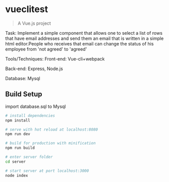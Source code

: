 # vueclitest

> A Vue.js project

Task: Implement a simple component that allows one to select a list of rows that have email addresses and send them an email that is written in a simple html editor.People who receives that email can change the status of his employee from 'not agreed' to 'agreed'

Tools/Techniques:
  Front-end: Vue-cli+webpack
  
  Back-end: Express, Node.js
  
  Database: Mysql

## Build Setup

import database.sql to Mysql

``` bash
# install dependencies
npm install

# serve with hot reload at localhost:8080
npm run dev

# build for production with minification
npm run build

# enter server folder
cd server

# start server at port localhost:3000
node index


